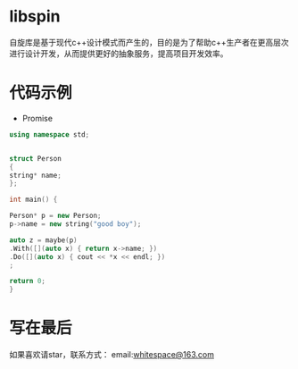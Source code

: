 # libspin
自旋库是基于现代c++设计模式而产生的，目的是为了帮助c++生产者在更高层次进行设计开发，从而提供更好的抽象服务，提高项目开发效率。

# 代码示例
- Promise

```c++
using namespace std;


struct Person
{
string* name;
};

int main() {

Person* p = new Person;
p->name = new string("good boy");

auto z = maybe(p)
.With([](auto x) { return x->name; })
.Do([](auto x) { cout << *x << endl; })
;

return 0;
}
```


# 写在最后
如果喜欢请star，联系方式：
email:whitespace@163.com
